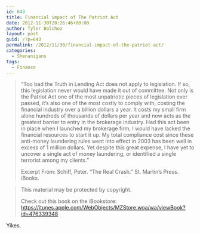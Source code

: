 ```yaml
---
id: 643
title: Financial impact of The Patriot Act
date: 2012-11-30T20:26:46+00:00
author: Tyler Bolchoz
layout: post
guid: /?p=643
permalink: /2012/11/30/financial-impact-of-the-patriot-act/
categories:
  - Shenanigans
tags:
  - Finance
---
```

> “Too bad the Truth in Lending Act does not apply to legislation. If so, this legislation never would have made it out of committee. Not only is the Patriot Act one of the most unpatriotic pieces of legislation ever passed, it’s also one of the most costly to comply with, costing the financial industry over a billion dollars a year. It costs my small firm alone hundreds of thousands of dollars per year and now acts as the greatest barrier to entry in the brokerage industry. Had this act been in place when I launched my brokerage firm, I would have lacked the financial resources to start it up. My total compliance cost since these anti-money laundering rules went into effect in 2003 has been well in excess of 1 million dollars. Yet despite this great expense, I have yet to uncover a single act of money laundering, or identified a single terrorist among my clients.”
>
> Excerpt From: Schiff, Peter. “The Real Crash.” St. Martin’s Press. iBooks.

> This material may be protected by copyright.
>
> Check out this book on the iBookstore: https://itunes.apple.com/WebObjects/MZStore.woa/wa/viewBook?id=476339348

Yikes.
